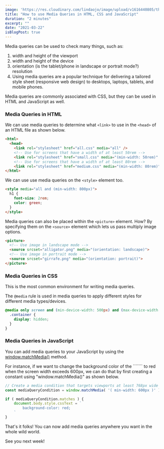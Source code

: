 ```yaml
---
image: 'https://res.cloudinary.com/lindaojo/image/upload/v1616440805/three-way-knot_cnrrze.jpg'
title: "How to use Media Queries in HTML, CSS and JavaScript"
duration: "2 minutes"
excerpt: ""
date: "2021-03-22"
isBlogPost: true
---
```


Media queries can be used to check many things, such as:
<ol class="ml-8">
    <li>width and height of the viewport</li>
    <li>width and height of the device</li>
    <li>orientation (is the tablet/phone in landscape or portrait mode?)
    resolution</li>
    <li>Using media queries are a popular technique for delivering a tailored style sheet (responsive web design) to desktops, laptops, tablets, and mobile phones.</li>
</ol>




Media queries are commonly associated with CSS, but they can be used in HTML and JavaScript as well.

<h3>Media Queries in HTML</h3>

We can use media queries to determine what ```<link>``` to use in the ```<head>``` of an HTML file as shown below.

```html
<html>
  <head>
    <link rel="stylesheet" href="all.css" media="all" />
    <!-- Use for screens that have a width of at least 50rem -->
    <link rel="stylesheet" href="small.css" media="(min-width: 50rem)" />
    <!-- Use for screens that have a width of at least 80rem -->
    <link rel="stylesheet" href="medium.css" media="(min-width: 80rem)" />
</html>

```

We can use use media queries on the ```<style>``` element too.

```html
<style media="all and (min-width: 800px)">
  h1 {
    font-size: 2rem;
    color: green;
  }
</style>
```

Media queries can also be placed within the ```<picture>``` element. How? By specifying them on the ```<source>``` element which lets us pass multiply image options.

```html
<picture>
  <!-- Use image in landscape mode -->
  <source srcset="alligator.png" media="(orientation: landscape)">
  <!-- Use image in portrait mode -->
  <source srcset="girrafe.png" media="(orientation: portrait)">
</picture>
```

<h3>Media Queries in CSS</h3>

This is the most common environment for writing media queries.

The ```@media``` rule is used in media queries to apply different styles for different media types/devices.

```css
@media only screen and (min-device-width: 500px) and (max-device-width: 8000px) {
  .container {
    display: hidden;
  }
}
```

<h3>Media Queries in JavaScript</h3>

You can add media queries to your JavaScript by using the  <a href="https://developer.mozilla.org/en-US/docs/Web/API/Window/matchMedia" class="link" target="_blank">window.matchMedia()</a> method.

For instance, if we want to change the background color of the ```<body>````  to red when the screen width exceeds 600px, we can do that by first creating a constant using "window.matchMedia()" as shown below.

```js
// Create a media condition that targets viewports at least 768px wide
const mediaQueryCondition = window.matchMedia( '( min-width: 600px )' )
```

```js
if ( mediaQueryCondition.matches ) {
    document.body.style.cssText = `
        background-color: red;
    `
}
```

That's it folks! You can now add media queries anywhere you want in the whole wild world.

See you next week!